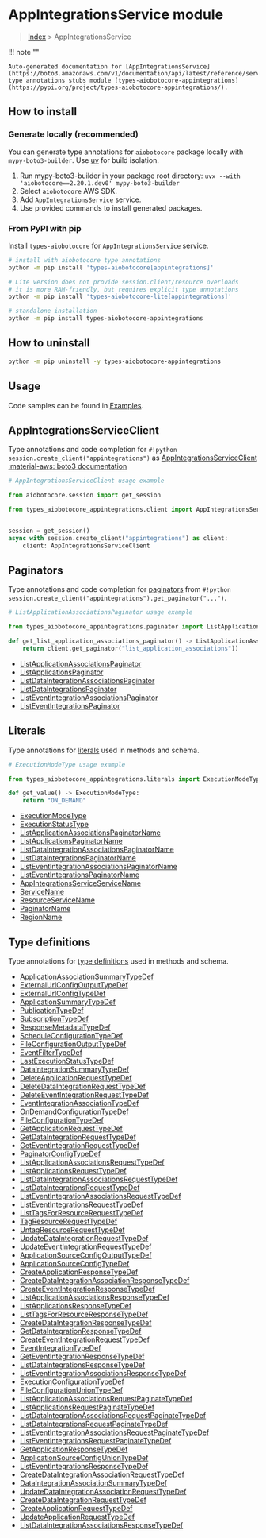# AppIntegrationsService module

> [Index](../README.md) > AppIntegrationsService


!!! note ""

    Auto-generated documentation for [AppIntegrationsService](https://boto3.amazonaws.com/v1/documentation/api/latest/reference/services/appintegrations.html#appintegrationsservice)
    type annotations stubs module [types-aiobotocore-appintegrations](https://pypi.org/project/types-aiobotocore-appintegrations/).

## How to install

### Generate locally (recommended)

You can generate type annotations for `aiobotocore` package locally with `mypy-boto3-builder`.
Use [uv](https://docs.astral.sh/uv/getting-started/installation/) for build isolation.

1. Run mypy-boto3-builder in your package root directory: `uvx --with 'aiobotocore==2.20.1.dev0' mypy-boto3-builder`
1. Select `aiobotocore` AWS SDK.
1. Add `AppIntegrationsService` service.
1. Use provided commands to install generated packages.



### From PyPI with pip

Install `types-aiobotocore` for `AppIntegrationsService` service.

```bash
# install with aiobotocore type annotations
python -m pip install 'types-aiobotocore[appintegrations]'

# Lite version does not provide session.client/resource overloads
# it is more RAM-friendly, but requires explicit type annotations
python -m pip install 'types-aiobotocore-lite[appintegrations]'

# standalone installation
python -m pip install types-aiobotocore-appintegrations
```



## How to uninstall

```bash
python -m pip uninstall -y types-aiobotocore-appintegrations
```

## Usage

Code samples can be found in [Examples](./usage.md).

## AppIntegrationsServiceClient

Type annotations and code completion for  `#!python session.create_client("appintegrations")` as [AppIntegrationsServiceClient](./client.md)
[:material-aws: boto3 documentation](https://boto3.amazonaws.com/v1/documentation/api/latest/reference/services/appintegrations.html#AppIntegrationsService.Client)

```python
# AppIntegrationsServiceClient usage example

from aiobotocore.session import get_session

from types_aiobotocore_appintegrations.client import AppIntegrationsServiceClient


session = get_session()
async with session.create_client("appintegrations") as client:
    client: AppIntegrationsServiceClient
```


## Paginators

Type annotations and code completion for
[paginators](./paginators.md)
from `#!python session.create_client("appintegrations").get_paginator("...")`.

```python
# ListApplicationAssociationsPaginator usage example

from types_aiobotocore_appintegrations.paginator import ListApplicationAssociationsPaginator

def get_list_application_associations_paginator() -> ListApplicationAssociationsPaginator:
    return client.get_paginator("list_application_associations"))
```

- [ListApplicationAssociationsPaginator](./paginators.md#listapplicationassociationspaginator)
- [ListApplicationsPaginator](./paginators.md#listapplicationspaginator)
- [ListDataIntegrationAssociationsPaginator](./paginators.md#listdataintegrationassociationspaginator)
- [ListDataIntegrationsPaginator](./paginators.md#listdataintegrationspaginator)
- [ListEventIntegrationAssociationsPaginator](./paginators.md#listeventintegrationassociationspaginator)
- [ListEventIntegrationsPaginator](./paginators.md#listeventintegrationspaginator)








## Literals

Type annotations for [literals](./literals.md) used in methods and schema.

```python
# ExecutionModeType usage example

from types_aiobotocore_appintegrations.literals import ExecutionModeType

def get_value() -> ExecutionModeType:
    return "ON_DEMAND"
```

- [ExecutionModeType](./literals.md#executionmodetype)
- [ExecutionStatusType](./literals.md#executionstatustype)
- [ListApplicationAssociationsPaginatorName](./literals.md#listapplicationassociationspaginatorname)
- [ListApplicationsPaginatorName](./literals.md#listapplicationspaginatorname)
- [ListDataIntegrationAssociationsPaginatorName](./literals.md#listdataintegrationassociationspaginatorname)
- [ListDataIntegrationsPaginatorName](./literals.md#listdataintegrationspaginatorname)
- [ListEventIntegrationAssociationsPaginatorName](./literals.md#listeventintegrationassociationspaginatorname)
- [ListEventIntegrationsPaginatorName](./literals.md#listeventintegrationspaginatorname)
- [AppIntegrationsServiceServiceName](./literals.md#appintegrationsserviceservicename)
- [ServiceName](./literals.md#servicename)
- [ResourceServiceName](./literals.md#resourceservicename)
- [PaginatorName](./literals.md#paginatorname)
- [RegionName](./literals.md#regionname)




## Type definitions

Type annotations for [type definitions](./type_defs.md) used in methods and schema.

- [ApplicationAssociationSummaryTypeDef](./type_defs.md#applicationassociationsummarytypedef)
- [ExternalUrlConfigOutputTypeDef](./type_defs.md#externalurlconfigoutputtypedef)
- [ExternalUrlConfigTypeDef](./type_defs.md#externalurlconfigtypedef)
- [ApplicationSummaryTypeDef](./type_defs.md#applicationsummarytypedef)
- [PublicationTypeDef](./type_defs.md#publicationtypedef)
- [SubscriptionTypeDef](./type_defs.md#subscriptiontypedef)
- [ResponseMetadataTypeDef](./type_defs.md#responsemetadatatypedef)
- [ScheduleConfigurationTypeDef](./type_defs.md#scheduleconfigurationtypedef)
- [FileConfigurationOutputTypeDef](./type_defs.md#fileconfigurationoutputtypedef)
- [EventFilterTypeDef](./type_defs.md#eventfiltertypedef)
- [LastExecutionStatusTypeDef](./type_defs.md#lastexecutionstatustypedef)
- [DataIntegrationSummaryTypeDef](./type_defs.md#dataintegrationsummarytypedef)
- [DeleteApplicationRequestTypeDef](./type_defs.md#deleteapplicationrequesttypedef)
- [DeleteDataIntegrationRequestTypeDef](./type_defs.md#deletedataintegrationrequesttypedef)
- [DeleteEventIntegrationRequestTypeDef](./type_defs.md#deleteeventintegrationrequesttypedef)
- [EventIntegrationAssociationTypeDef](./type_defs.md#eventintegrationassociationtypedef)
- [OnDemandConfigurationTypeDef](./type_defs.md#ondemandconfigurationtypedef)
- [FileConfigurationTypeDef](./type_defs.md#fileconfigurationtypedef)
- [GetApplicationRequestTypeDef](./type_defs.md#getapplicationrequesttypedef)
- [GetDataIntegrationRequestTypeDef](./type_defs.md#getdataintegrationrequesttypedef)
- [GetEventIntegrationRequestTypeDef](./type_defs.md#geteventintegrationrequesttypedef)
- [PaginatorConfigTypeDef](./type_defs.md#paginatorconfigtypedef)
- [ListApplicationAssociationsRequestTypeDef](./type_defs.md#listapplicationassociationsrequesttypedef)
- [ListApplicationsRequestTypeDef](./type_defs.md#listapplicationsrequesttypedef)
- [ListDataIntegrationAssociationsRequestTypeDef](./type_defs.md#listdataintegrationassociationsrequesttypedef)
- [ListDataIntegrationsRequestTypeDef](./type_defs.md#listdataintegrationsrequesttypedef)
- [ListEventIntegrationAssociationsRequestTypeDef](./type_defs.md#listeventintegrationassociationsrequesttypedef)
- [ListEventIntegrationsRequestTypeDef](./type_defs.md#listeventintegrationsrequesttypedef)
- [ListTagsForResourceRequestTypeDef](./type_defs.md#listtagsforresourcerequesttypedef)
- [TagResourceRequestTypeDef](./type_defs.md#tagresourcerequesttypedef)
- [UntagResourceRequestTypeDef](./type_defs.md#untagresourcerequesttypedef)
- [UpdateDataIntegrationRequestTypeDef](./type_defs.md#updatedataintegrationrequesttypedef)
- [UpdateEventIntegrationRequestTypeDef](./type_defs.md#updateeventintegrationrequesttypedef)
- [ApplicationSourceConfigOutputTypeDef](./type_defs.md#applicationsourceconfigoutputtypedef)
- [ApplicationSourceConfigTypeDef](./type_defs.md#applicationsourceconfigtypedef)
- [CreateApplicationResponseTypeDef](./type_defs.md#createapplicationresponsetypedef)
- [CreateDataIntegrationAssociationResponseTypeDef](./type_defs.md#createdataintegrationassociationresponsetypedef)
- [CreateEventIntegrationResponseTypeDef](./type_defs.md#createeventintegrationresponsetypedef)
- [ListApplicationAssociationsResponseTypeDef](./type_defs.md#listapplicationassociationsresponsetypedef)
- [ListApplicationsResponseTypeDef](./type_defs.md#listapplicationsresponsetypedef)
- [ListTagsForResourceResponseTypeDef](./type_defs.md#listtagsforresourceresponsetypedef)
- [CreateDataIntegrationResponseTypeDef](./type_defs.md#createdataintegrationresponsetypedef)
- [GetDataIntegrationResponseTypeDef](./type_defs.md#getdataintegrationresponsetypedef)
- [CreateEventIntegrationRequestTypeDef](./type_defs.md#createeventintegrationrequesttypedef)
- [EventIntegrationTypeDef](./type_defs.md#eventintegrationtypedef)
- [GetEventIntegrationResponseTypeDef](./type_defs.md#geteventintegrationresponsetypedef)
- [ListDataIntegrationsResponseTypeDef](./type_defs.md#listdataintegrationsresponsetypedef)
- [ListEventIntegrationAssociationsResponseTypeDef](./type_defs.md#listeventintegrationassociationsresponsetypedef)
- [ExecutionConfigurationTypeDef](./type_defs.md#executionconfigurationtypedef)
- [FileConfigurationUnionTypeDef](./type_defs.md#fileconfigurationuniontypedef)
- [ListApplicationAssociationsRequestPaginateTypeDef](./type_defs.md#listapplicationassociationsrequestpaginatetypedef)
- [ListApplicationsRequestPaginateTypeDef](./type_defs.md#listapplicationsrequestpaginatetypedef)
- [ListDataIntegrationAssociationsRequestPaginateTypeDef](./type_defs.md#listdataintegrationassociationsrequestpaginatetypedef)
- [ListDataIntegrationsRequestPaginateTypeDef](./type_defs.md#listdataintegrationsrequestpaginatetypedef)
- [ListEventIntegrationAssociationsRequestPaginateTypeDef](./type_defs.md#listeventintegrationassociationsrequestpaginatetypedef)
- [ListEventIntegrationsRequestPaginateTypeDef](./type_defs.md#listeventintegrationsrequestpaginatetypedef)
- [GetApplicationResponseTypeDef](./type_defs.md#getapplicationresponsetypedef)
- [ApplicationSourceConfigUnionTypeDef](./type_defs.md#applicationsourceconfiguniontypedef)
- [ListEventIntegrationsResponseTypeDef](./type_defs.md#listeventintegrationsresponsetypedef)
- [CreateDataIntegrationAssociationRequestTypeDef](./type_defs.md#createdataintegrationassociationrequesttypedef)
- [DataIntegrationAssociationSummaryTypeDef](./type_defs.md#dataintegrationassociationsummarytypedef)
- [UpdateDataIntegrationAssociationRequestTypeDef](./type_defs.md#updatedataintegrationassociationrequesttypedef)
- [CreateDataIntegrationRequestTypeDef](./type_defs.md#createdataintegrationrequesttypedef)
- [CreateApplicationRequestTypeDef](./type_defs.md#createapplicationrequesttypedef)
- [UpdateApplicationRequestTypeDef](./type_defs.md#updateapplicationrequesttypedef)
- [ListDataIntegrationAssociationsResponseTypeDef](./type_defs.md#listdataintegrationassociationsresponsetypedef)

